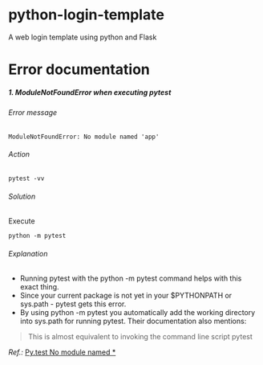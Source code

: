 # python-login-template
A web login template using python and Flask

# Error documentation
##### **1. ModuleNotFoundError when executing pytest**  
###### Error message  
```
ModuleNotFoundError: No module named 'app'  
```
###### Action  
```
pytest -vv  
```
###### Solution  
Execute
```
python -m pytest
```
###### Explanation  
* Running pytest with the python -m pytest command helps with this exact thing.  
* Since your current package is not yet in your $PYTHONPATH or sys.path - pytest gets this error.  
* By using python -m pytest you automatically add the working directory into sys.path for running pytest. Their documentation also mentions:  
> This is almost equivalent to invoking the command line script pytest

*Ref.:* [Py.test No module named *](https://stackoverflow.com/questions/20985157/py-test-no-module-named)
